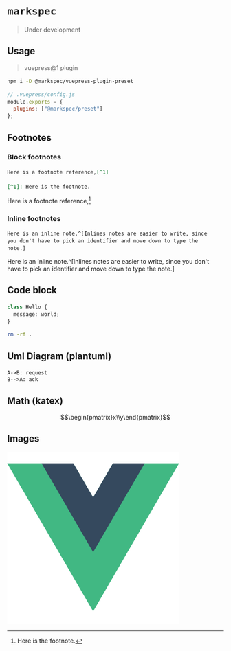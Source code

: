 # `markspec`

> Under development

## Usage

> vuepress@1 plugin

```bash
npm i -D @markspec/vuepress-plugin-preset
```

```javascript
// .vuepress/config.js
module.exports = {
  plugins: ["@markspec/preset"]
};
```

## Footnotes

### Block footnotes

```markdown
Here is a footnote reference,[^1]

[^1]: Here is the footnote.
```

Here is a footnote reference,[^1]

[^1]: Here is the footnote.


### Inline footnotes

```markdown
Here is an inline note.^[Inlines notes are easier to write, since
you don't have to pick an identifier and move down to type the
note.]
```

Here is an inline note.^[Inlines notes are easier to write, since
you don't have to pick an identifier and move down to type the
note.]


## Code block

```typescript
class Hello {
  message: world;
}
```

```bash
rm -rf .
```

## Uml Diagram (plantuml)

```plantuml
A->B: request
B-->A: ack
```

## Math (katex)

```math
\begin{pmatrix}x\\y\end{pmatrix}
```

## Images

![vue logo x200](./vue.png)
